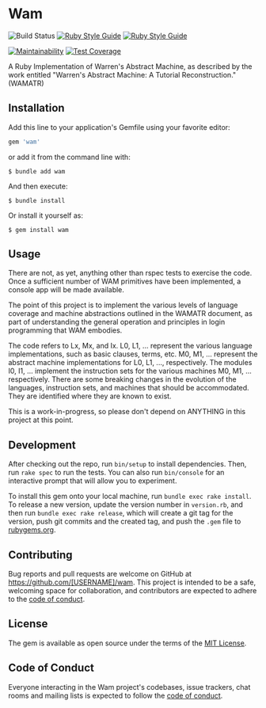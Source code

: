 # Wam



![Build Status](https://github.com/raels/wam/actions/workflows/main.yml/badge.svg)  [![Ruby Style Guide](https://img.shields.io/badge/code_style-rubocop-brightgreen.svg)](https://github.com/rubocop/rubocop)  [![Ruby Style Guide](https://img.shields.io/badge/code_style-community-brightgreen.svg)](https://rubystyle.guide)


[![Maintainability](https://api.codeclimate.com/v1/badges/05e5706985362b311221/maintainability)](https://codeclimate.com/github/raels/wam/maintainability)  [![Test Coverage](https://api.codeclimate.com/v1/badges/05e5706985362b311221/test_coverage)](https://codeclimate.com/github/raels/wam/test_coverage)

A Ruby Implementation of Warren's Abstract Machine, as described by the work entitled "Warren's Abstract Machine: A Tutorial Reconstruction." (WAMATR)

## Installation

Add this line to your application's Gemfile using your favorite editor:

```ruby
gem 'wam'
```

or add it from the command line with:

    $ bundle add wam

And then execute:

    $ bundle install

Or install it yourself as:

    $ gem install wam

## Usage

There are not, as yet, anything other than rspec tests to exercise the code.  Once a sufficient number of WAM primitives have been implemented, a console app will be made available.

The point of this project is to implement the various levels of language coverage and machine abstractions outlined in the WAMATR document, as part of understanding the general operation and principles in login programming that WAM embodies.

The code refers to Lx, Mx, and Ix.  L0, L1, ... represent the various language implementations, such as basic clauses, terms, etc.  M0, M1, ... represent the abstract machine implementations for L0, L1, ..., respectively.  The modules I0, I1, ... implement the instruction sets for the various machines M0, M1, ... respectively.  There are some breaking changes in the evolution of the languages, instruction sets, and machines that should be accommodated.  They are identified where they are known to exist.

This is a work-in-progress, so please don't depend on ANYTHING in this project at this point.

## Development

After checking out the repo, run `bin/setup` to install dependencies. Then, run `rake spec` to run the tests. You can also run `bin/console` for an interactive prompt that will allow you to experiment.

To install this gem onto your local machine, run `bundle exec rake install`. To release a new version, update the version number in `version.rb`, and then run `bundle exec rake release`, which will create a git tag for the version, push git commits and the created tag, and push the `.gem` file to [rubygems.org](https://rubygems.org).

## Contributing

Bug reports and pull requests are welcome on GitHub at https://github.com/[USERNAME]/wam. This project is intended to be a safe, welcoming space for collaboration, and contributors are expected to adhere to the [code of conduct](https://github.com/[USERNAME]/wam/blob/master/CODE_OF_CONDUCT.md).

## License

The gem is available as open source under the terms of the [MIT License](https://opensource.org/licenses/MIT).

## Code of Conduct

Everyone interacting in the Wam project's codebases, issue trackers, chat rooms and mailing lists is expected to follow the [code of conduct](https://github.com/[USERNAME]/wam/blob/master/CODE_OF_CONDUCT.md).
